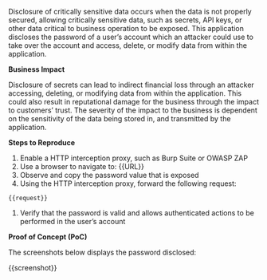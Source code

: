 Disclosure of critically sensitive data occurs when the data is not properly secured, allowing critically sensitive data, such as secrets, API keys, or other data critical to business operation to be exposed. This application discloses the password of a user’s account which an attacker could use to take over the account and access, delete, or modify data from within the application.

**Business Impact**

Disclosure of secrets can lead to indirect financial loss through an attacker accessing, deleting, or modifying data from within the application. This could also result in reputational damage for the business through the impact to customers’ trust. The severity of the impact to the business is dependent on the sensitivity of the data being stored in, and transmitted by the application.

**Steps to Reproduce**

1. Enable a HTTP interception proxy, such as Burp Suite or OWASP ZAP
1. Use a browser to navigate to: {{URL}}
1. Observe and copy the password value that is exposed
1. Using the HTTP interception proxy, forward the following request:

```HTTP
{{request}}
```

1. Verify that the password is valid and allows authenticated actions to be performed in the user’s account

**Proof of Concept (PoC)**

The screenshots below displays the password disclosed:

{{screenshot}}
